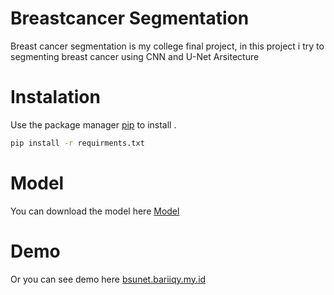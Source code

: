 # Breastcancer Segmentation

Breast cancer segmentation is my college final project, in this project i try to segmenting breast cancer using CNN and U-Net Arsitecture

# Instalation
Use the package manager [pip](https://pip.pypa.io/en/stable/) to install .

```bash
pip install -r requirments.txt
```

# Model
You can download the model here [Model](https://drive.google.com/file/d/1PFB8AG3NUX8IMp3kBNUXX7XpiXYXeDhc/view?usp=share_link)

# Demo 
Or you can see demo here [bsunet.bariiqy.my.id](https://bsunet.bariiqy.my.id/)